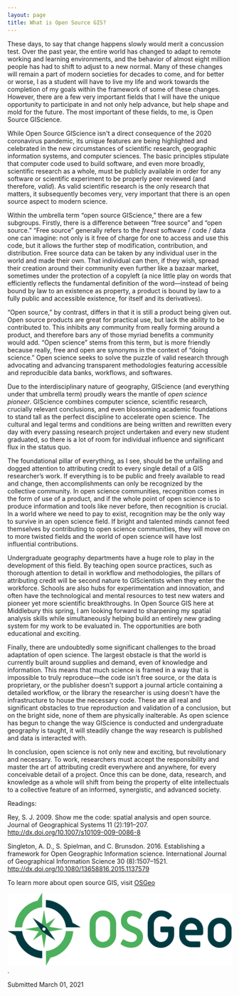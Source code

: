 ```yaml
---
layout: page
title: What is Open Source GIS?
---
```


These days, to say that change happens slowly would merit a concussion test. Over the past year, the entire world has changed to adapt to remote working and learning environments, and the behavior of almost eight million people has had to shift to adjust to a new normal. Many of these changes will remain a part of modern societies for decades to come, and for better or worse, I as a student will have to live my life and work towards the completion of my goals within the framework of some of these changes. However, there are a few very important fields that I will have the unique opportunity to participate in and not only help advance, but help shape and mold for the future. The most important of these fields, to me, is Open Source GIScience.

While Open Source GIScience isn't a direct consequence of the 2020 coronavirus pandemic, its unique features are being highlighted and celebrated in the new circumstances of scientific research, geographic information systems, and computer sciences. The basic principles stipulate that computer code used to build software, and even more broadly, scientific research as a whole, must be publicly available in order for any software or scientific experiment to be properly peer reviewed (and therefore, *valid*). As valid scientific research is the only research that matters, it subsequently becomes very, very important that there is an open source aspect to modern science.

Within the umbrella term “open source GIScience,” there are a few subgroups. Firstly, there is a difference between “free source” and “open source.” “Free source” generally refers to the *freest* software / code / data one can imagine: not only is it free of charge for one to access and use this code, but it allows the further step of modification, contribution, and distribution. Free source data can be taken by any individual user in the world and made their own. That individual can then, if they wish, spread their creation around their community even further like a bazaar market, sometimes under the protection of a copyleft (a nice little play on words that efficiently reflects the fundamental definition of the word—instead of being bound by law to an existence as property, a product is bound by law to a fully public and accessible existence, for itself and its derivatives).

“Open source,” by contrast, differs in that it is still a product being given out. Open source products are great for practical use, but lack the ability to be contributed to. This inhibits any community from really forming around a product, and therefore bars any of those myriad benefits a community would add. “Open science” stems from this term, but is more friendly because really, free and open are synonyms in the context of “doing science.” Open science seeks to solve the puzzle of valid research through advocating and advancing transparent methodologies featuring accessible and reproducible data banks, workflows, and softwares.

Due to the interdisciplinary nature of geography, GIScience (and everything under that umbrella term) proudly wears the mantle of *open science pioneer*. GIScience combines computer science, scientific research, crucially relevant conclusions, and even blossoming academic foundations to stand tall as the perfect discipline to accelerate open science. The cultural and legal terms and conditions are being written and rewritten every day with every passing research project undertaken and every new student graduated, so there is a lot of room for individual influence and significant flux in the status quo.

The foundational pillar of everything, as I see, should be the unfailing and dogged attention to attributing credit to every single detail of a GIS researcher’s work. If everything is to be public and freely available to read and change, then accomplishments can only be recognized by the collective community. In open science communities, recognition comes in the form of use of a product, and if the whole point of open science is to produce information and tools like never before, then recognition is crucial. In a world where we need to pay to exist, recognition may be the only way to survive in an open science field. If bright and talented minds cannot feed themselves by contributing to open science communities, they will move on to more twisted fields and the world of open science will have lost influential contributions.

Undergraduate geography departments have a huge role to play in the development of this field. By teaching open source practices, such as thorough attention to detail in workflow and methodologies, the pillars of attributing credit will be second nature to GIScientists when they enter the workforce. Schools are also hubs for experimentation and innovation, and often have the technological and mental resources to test new waters and pioneer yet more scientific breakthroughs. In Open Source GIS here at Middlebury this spring, I am looking forward to sharpening my spatial analysis skills while simultaneously helping build an entirely new grading system for my work to be evaluated in. The opportunities are both educational and exciting.

Finally, there are undoubtedly some significant challenges to the broad adaptation of open science. The largest obstacle is that the world is currently built around supplies and demand, even of knowledge and information. This means that much science is framed in a way that is impossible to truly reproduce—the code isn’t free source, or the data is proprietary, or the publisher doesn't support a journal article containing a detailed workflow, or the library the researcher is using doesn't have the infrastructure to house the necessary code. These are all real and significant obstacles to true reproduction and validation of a conclusion, but on the bright side, none of them are physically inalterable. As open science has begun to change the way GIScience is conducted and undergraduate geography is taught, it will steadily change the way research is published and data is interacted with.

In conclusion, open science is not only new and exciting, but revolutionary and necessary. To work, researchers must accept the responsibility and master the art of attributing credit everywhere and anywhere, for every conceivable detail of a project. Once this can be done, data, research, and knowledge as a whole will shift from being the property of elite intellectuals to a collective feature of an informed, synergistic, and advanced society.


Readings:

Rey, S. J. 2009. Show me the code: spatial analysis and open source. Journal of Geographical Systems 11 (2):191–207. http://dx.doi.org/10.1007/s10109-009-0086-8

Singleton, A. D., S. Spielman, and C. Brunsdon. 2016. Establishing a framework for Open Geographic Information science. International Journal of Geographical Information Science 30 (8):1507–1521. http://dx.doi.org/10.1080/13658816.2015.1137579


To learn more about open source GIS, visit [OSGeo](https://www.osgeo.org)

[![OSGeo Logo](logo-osgeo.svg)](https://www.osgeo.org/).

Submitted March 01, 2021
